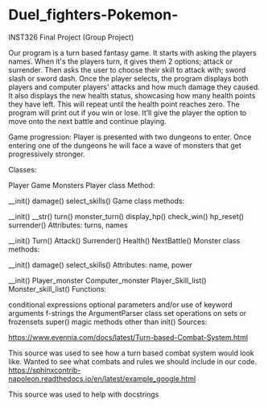 # Duel_fighters-Pokemon-
INST326 Final Project (Group Project)

Our program is a turn based fantasy game. It starts with asking the players names. When it's the players turn, it gives them 2 options; attack or surrender. Then asks the user to choose their skill to attack with; sword slash or sword dash. Once the player selects, the program displays both players and computer players' attacks and how much damage they caused. It also displays the new health status, showcasing how many health points they have left. This will repeat until the health point reaches zero. The program will print out if you win or lose. It’ll give the player the option to move onto the next battle and continue playing.

Game progression: Player is presented with two dungeons to enter. Once entering one of the dungeons he will face a wave of monsters that get progressively stronger.

Classes:

Player
Game
Monsters
Player class Method:

__init()
damage()
select_skills()
Game class methods:

__init()
__str()
turn()
monster_turn()
display_hp()
check_win()
hp_reset()
surrender()
Attributes: turns, names

__init()
Turn()
Attack()
Surrender()
Health()
NextBattle()
Monster class methods:

__init()
damage()
select_skills()
Attributes: name, power

__init()
Player_monster
Computer_monster
Player_Skill_list()
Monster_skill_list()
Functions:

conditional expressions
optional parameters and/or use of keyword arguments
f-strings
the ArgumentParser class
set operations on sets or frozensets
super()
magic methods other than init()
Sources:

https://www.evennia.com/docs/latest/Turn-based-Combat-System.html

This source was used to see how a turn based combat system would look like. Wanted to see what combats and rules we should include in our code.
https://sphinxcontrib-napoleon.readthedocs.io/en/latest/example_google.html

This source was used to help with docstrings
